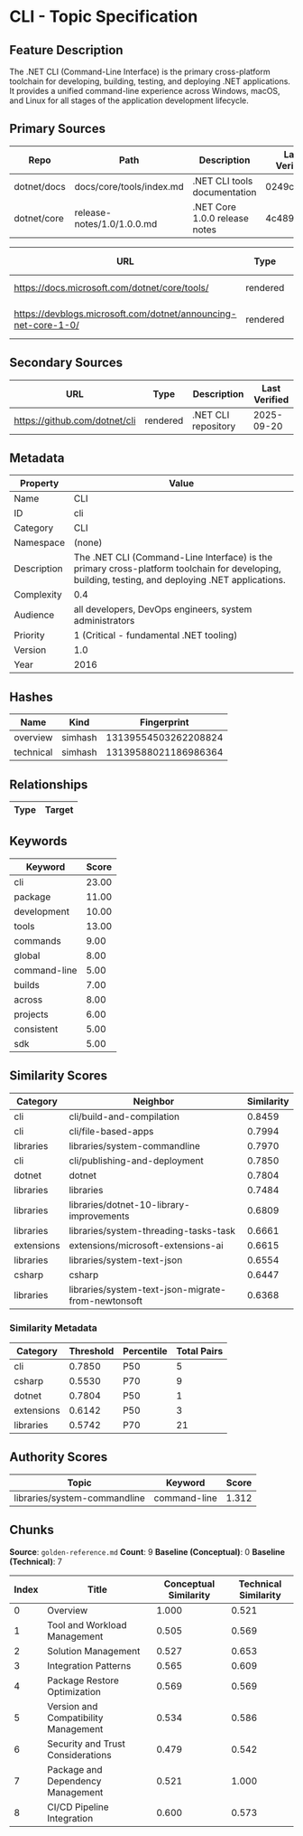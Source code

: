 # CLI - Topic Specification

## Feature Description

The .NET CLI (Command-Line Interface) is the primary cross-platform toolchain for developing, building, testing, and deploying .NET applications. It provides a unified command-line experience across Windows, macOS, and Linux for all stages of the application development lifecycle.

## Primary Sources

| Repo | Path | Description | Last Verified |
| --- | --- | --- | --- |
| dotnet/docs | docs/core/tools/index.md | .NET CLI tools documentation | 0249c38f27 |
| dotnet/core | release-notes/1.0/1.0.0.md | .NET Core 1.0.0 release notes | 4c489a6a |

| URL | Type | Description | Last Verified |
| --- | --- | --- | --- |
| https://docs.microsoft.com/dotnet/core/tools/ | rendered | Main .NET CLI documentation | 2025-09-20 |
| https://devblogs.microsoft.com/dotnet/announcing-net-core-1-0/ | rendered | Official .NET Core 1.0 announcement | 2025-09-20 |

## Secondary Sources

| URL | Type | Description | Last Verified |
| --- | --- | --- | --- |
| https://github.com/dotnet/cli | rendered | .NET CLI repository | 2025-09-20 |

## Metadata

| Property | Value |
| --- | --- |
| Name | CLI |
| ID | cli |
| Category | CLI |
| Namespace | (none) |
| Description | The .NET CLI (Command-Line Interface) is the primary cross-platform toolchain for developing, building, testing, and deploying .NET applications. |
| Complexity | 0.4 |
| Audience | all developers, DevOps engineers, system administrators |
| Priority | 1 (Critical - fundamental .NET tooling) |
| Version | 1.0 |
| Year | 2016 |

## Hashes

| Name | Kind | Fingerprint |
|------|------|-------------|
| overview | simhash | 13139554503262208824 |
| technical | simhash | 13139588021186986364 |

## Relationships

| Type | Target |
| --- | --- |

## Keywords

| Keyword | Score |
|---------|-------|
| cli | 23.00 |
| package | 11.00 |
| development | 10.00 |
| tools | 13.00 |
| commands | 9.00 |
| global | 8.00 |
| command-line | 5.00 |
| builds | 7.00 |
| across | 8.00 |
| projects | 6.00 |
| consistent | 5.00 |
| sdk | 5.00 |

## Similarity Scores

| Category | Neighbor | Similarity |
|----------|----------|------------|
| cli | cli/build-and-compilation | 0.8459 |
| cli | cli/file-based-apps | 0.7994 |
| libraries | libraries/system-commandline | 0.7970 |
| cli | cli/publishing-and-deployment | 0.7850 |
| dotnet | dotnet | 0.7804 |
| libraries | libraries | 0.7484 |
| libraries | libraries/dotnet-10-library-improvements | 0.6809 |
| libraries | libraries/system-threading-tasks-task | 0.6661 |
| extensions | extensions/microsoft-extensions-ai | 0.6615 |
| libraries | libraries/system-text-json | 0.6554 |
| csharp | csharp | 0.6447 |
| libraries | libraries/system-text-json-migrate-from-newtonsoft | 0.6368 |

### Similarity Metadata

| Category | Threshold | Percentile | Total Pairs |
|----------|-----------|------------|-------------|
| cli | 0.7850 | P50 | 5 |
| csharp | 0.5530 | P70 | 9 |
| dotnet | 0.7804 | P50 | 1 |
| extensions | 0.6142 | P50 | 3 |
| libraries | 0.5742 | P70 | 21 |

## Authority Scores

| Topic | Keyword | Score |
|-------|---------|-------|
| libraries/system-commandline | command-line | 1.312 |


## Chunks

**Source**: `golden-reference.md`
**Count**: 9
**Baseline (Conceptual)**: 0
**Baseline (Technical)**: 7

| Index | Title | Conceptual Similarity | Technical Similarity |
|-------|-------|----------------------|---------------------|
| 0 | Overview | 1.000 | 0.521 |
| 1 | Tool and Workload Management | 0.505 | 0.569 |
| 2 | Solution Management | 0.527 | 0.653 |
| 3 | Integration Patterns | 0.565 | 0.609 |
| 4 | Package Restore Optimization | 0.569 | 0.569 |
| 5 | Version and Compatibility Management | 0.534 | 0.586 |
| 6 | Security and Trust Considerations | 0.479 | 0.542 |
| 7 | Package and Dependency Management | 0.521 | 1.000 |
| 8 | CI/CD Pipeline Integration | 0.600 | 0.573 |
